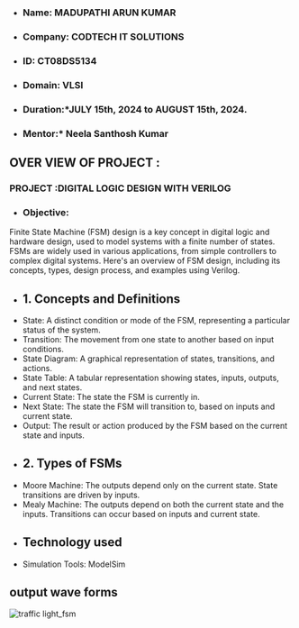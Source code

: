 - ### Name: MADUPATHI ARUN KUMAR
- ### Company:  CODTECH IT SOLUTIONS
- ### ID:  CT08DS5134
- ### Domain: VLSI
- ### Duration:*JULY 15th, 2024 to AUGUST 15th, 2024.
- ### Mentor:* Neela Santhosh Kumar
## OVER VIEW OF PROJECT :
### PROJECT :DIGITAL LOGIC DESIGN WITH VERILOG
- ### Objective:
 Finite State Machine (FSM) design is a key concept in digital logic and hardware design, used to model systems with a finite number of states.
 FSMs are widely used in various applications, from simple controllers to complex digital systems. Here's an overview of FSM design, including its concepts, types, design process, and examples using Verilog.
- ## 1. Concepts and Definitions
- State: A distinct condition or mode of the FSM, representing a particular status of the system.
- Transition: The movement from one state to another based on input conditions.
- State Diagram: A graphical representation of states, transitions, and actions.
- State Table: A tabular representation showing states, inputs, outputs, and next states.
- Current State: The state the FSM is currently in.
- Next State: The state the FSM will transition to, based on inputs and current state.
- Output: The result or action produced by the FSM based on the current state and inputs.
- ## 2. Types of FSMs
- Moore Machine: The outputs depend only on the current state. State transitions are driven by inputs.
- Mealy Machine: The outputs depend on both the current state and the inputs. Transitions can occur based on inputs and current state.
- ## Technology used
- Simulation Tools: ModelSim
 ## output wave forms
 ![traffic light_fsm](https://github.com/user-attachments/assets/9743ec69-fa87-4252-9c2a-3817a3b8dd10)
